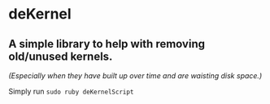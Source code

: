 deKernel
========

## A simple library to help with removing old/unused kernels.
*(Especially when they have built up over time and are waisting disk space.)*

Simply run `sudo ruby deKernelScript`
